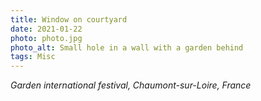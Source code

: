 ```yaml
---
title: Window on courtyard
date: 2021-01-22
photo: photo.jpg
photo_alt: Small hole in a wall with a garden behind
tags: Misc
---
```


_Garden international festival, Chaumont-sur-Loire, France_
